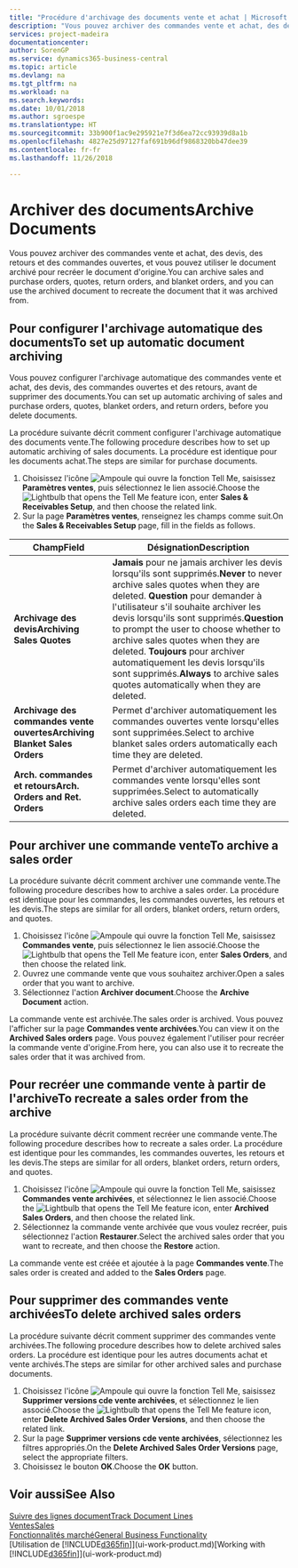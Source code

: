 ```yaml
---
title: "Procédure d'archivage des documents vente et achat | Microsoft Docs"
description: "Vous pouvez archiver des commandes vente et achat, des devis, des retours et des commandes ouvertes, et vous pouvez utiliser le document archivé pour recréer le document d'origine."
services: project-madeira
documentationcenter: 
author: SorenGP
ms.service: dynamics365-business-central
ms.topic: article
ms.devlang: na
ms.tgt_pltfrm: na
ms.workload: na
ms.search.keywords: 
ms.date: 10/01/2018
ms.author: sgroespe
ms.translationtype: HT
ms.sourcegitcommit: 33b900f1ac9e295921e7f3d6ea72cc93939d8a1b
ms.openlocfilehash: 4827e25d97127faf691b96df9868320bb47dee39
ms.contentlocale: fr-fr
ms.lasthandoff: 11/26/2018

---
```

# <a name="archive-documents"></a><span data-ttu-id="e53db-103">Archiver des documents</span><span class="sxs-lookup"><span data-stu-id="e53db-103">Archive Documents</span></span>
<span data-ttu-id="e53db-104">Vous pouvez archiver des commandes vente et achat, des devis, des retours et des commandes ouvertes, et vous pouvez utiliser le document archivé pour recréer le document d'origine.</span><span class="sxs-lookup"><span data-stu-id="e53db-104">You can archive sales and purchase orders, quotes, return orders, and blanket orders, and you can use the archived document to recreate the document that it was archived from.</span></span>

## <a name="to-set-up-automatic-document-archiving"></a><span data-ttu-id="e53db-105">Pour configurer l'archivage automatique des documents</span><span class="sxs-lookup"><span data-stu-id="e53db-105">To set up automatic document archiving</span></span>  
<span data-ttu-id="e53db-106">Vous pouvez configurer l'archivage automatique des commandes vente et achat, des devis, des commandes ouvertes et des retours, avant de supprimer des documents.</span><span class="sxs-lookup"><span data-stu-id="e53db-106">You can set up automatic archiving of sales and purchase orders, quotes, blanket orders, and return orders, before you delete documents.</span></span>

<span data-ttu-id="e53db-107">La procédure suivante décrit comment configurer l'archivage automatique des documents vente.</span><span class="sxs-lookup"><span data-stu-id="e53db-107">The following procedure describes how to set up automatic archiving of sales documents.</span></span> <span data-ttu-id="e53db-108">La procédure est identique pour les documents achat.</span><span class="sxs-lookup"><span data-stu-id="e53db-108">The steps are similar for purchase documents.</span></span>
1.  <span data-ttu-id="e53db-109">Choisissez l'icône ![Ampoule qui ouvre la fonction Tell Me](media/ui-search/search_small.png "Dites-moi ce que vous voulez faire"), saisissez **Paramètres ventes**, puis sélectionnez le lien associé.</span><span class="sxs-lookup"><span data-stu-id="e53db-109">Choose the ![Lightbulb that opens the Tell Me feature](media/ui-search/search_small.png "Tell me what you want to do") icon, enter **Sales & Receivables Setup**, and then choose the related link.</span></span>
2. <span data-ttu-id="e53db-110">Sur la page **Paramètres ventes**, renseignez les champs comme suit.</span><span class="sxs-lookup"><span data-stu-id="e53db-110">On the **Sales & Receivables Setup** page, fill in the fields as follows.</span></span>

|<span data-ttu-id="e53db-111">Champ</span><span class="sxs-lookup"><span data-stu-id="e53db-111">Field</span></span>|<span data-ttu-id="e53db-112">Désignation</span><span class="sxs-lookup"><span data-stu-id="e53db-112">Description</span></span>|
|-----|-----------|
|<span data-ttu-id="e53db-113">**Archivage des devis**</span><span class="sxs-lookup"><span data-stu-id="e53db-113">**Archiving Sales Quotes**</span></span>|<span data-ttu-id="e53db-114">**Jamais** pour ne jamais archiver les devis lorsqu'ils sont supprimés.</span><span class="sxs-lookup"><span data-stu-id="e53db-114">**Never** to never archive sales quotes when they are deleted.</span></span> <span data-ttu-id="e53db-115">**Question** pour demander à l'utilisateur s'il souhaite archiver les devis lorsqu'ils sont supprimés.</span><span class="sxs-lookup"><span data-stu-id="e53db-115">**Question** to prompt the user to choose whether to archive sales quotes when they are deleted.</span></span> <span data-ttu-id="e53db-116">**Toujours** pour archiver automatiquement les devis lorsqu'ils sont supprimés.</span><span class="sxs-lookup"><span data-stu-id="e53db-116">**Always** to archive sales quotes automatically when they are deleted.</span></span>|
|<span data-ttu-id="e53db-117">**Archivage des commandes vente ouvertes**</span><span class="sxs-lookup"><span data-stu-id="e53db-117">**Archiving Blanket Sales Orders**</span></span>|<span data-ttu-id="e53db-118">Permet d'archiver automatiquement les commandes ouvertes vente lorsqu'elles sont supprimées.</span><span class="sxs-lookup"><span data-stu-id="e53db-118">Select to archive blanket sales orders automatically each time they are deleted.</span></span>|
|<span data-ttu-id="e53db-119">**Arch. commandes et retours**</span><span class="sxs-lookup"><span data-stu-id="e53db-119">**Arch. Orders and Ret. Orders**</span></span>|<span data-ttu-id="e53db-120">Permet d'archiver automatiquement les commandes vente lorsqu'elles sont supprimées.</span><span class="sxs-lookup"><span data-stu-id="e53db-120">Select to automatically archive sales orders each time they are deleted.</span></span>|

## <a name="to-archive-a-sales-order"></a><span data-ttu-id="e53db-121">Pour archiver une commande vente</span><span class="sxs-lookup"><span data-stu-id="e53db-121">To archive a sales order</span></span>
<span data-ttu-id="e53db-122">La procédure suivante décrit comment archiver une commande vente.</span><span class="sxs-lookup"><span data-stu-id="e53db-122">The following procedure describes how to archive a sales order.</span></span> <span data-ttu-id="e53db-123">La procédure est identique pour les commandes, les commandes ouvertes, les retours et les devis.</span><span class="sxs-lookup"><span data-stu-id="e53db-123">The steps are similar for all orders, blanket orders, return orders, and quotes.</span></span>

1.  <span data-ttu-id="e53db-124">Choisissez l'icône ![Ampoule qui ouvre la fonction Tell Me](media/ui-search/search_small.png "Dites-moi ce que vous voulez faire"), saisissez **Commandes vente**, puis sélectionnez le lien associé.</span><span class="sxs-lookup"><span data-stu-id="e53db-124">Choose the ![Lightbulb that opens the Tell Me feature](media/ui-search/search_small.png "Tell me what you want to do") icon, enter **Sales Orders**, and then choose the related link.</span></span>  
2.  <span data-ttu-id="e53db-125">Ouvrez une commande vente que vous souhaitez archiver.</span><span class="sxs-lookup"><span data-stu-id="e53db-125">Open a sales order that you want to archive.</span></span>  
3.  <span data-ttu-id="e53db-126">Sélectionnez l'action **Archiver document**.</span><span class="sxs-lookup"><span data-stu-id="e53db-126">Choose the **Archive Document** action.</span></span>

<span data-ttu-id="e53db-127">La commande vente est archivée.</span><span class="sxs-lookup"><span data-stu-id="e53db-127">The sales order is archived.</span></span> <span data-ttu-id="e53db-128">Vous pouvez l'afficher sur la page **Commandes vente archivées**.</span><span class="sxs-lookup"><span data-stu-id="e53db-128">You can view it on the **Archived Sales orders** page.</span></span> <span data-ttu-id="e53db-129">Vous pouvez également l'utiliser pour recréer la commande vente d'origine.</span><span class="sxs-lookup"><span data-stu-id="e53db-129">From here, you can also use it to recreate the sales order that it was archived from.</span></span>

## <a name="to-recreate-a-sales-order-from-the-archive"></a><span data-ttu-id="e53db-130">Pour recréer une commande vente à partir de l'archive</span><span class="sxs-lookup"><span data-stu-id="e53db-130">To recreate a sales order from the archive</span></span>
<span data-ttu-id="e53db-131">La procédure suivante décrit comment recréer une commande vente.</span><span class="sxs-lookup"><span data-stu-id="e53db-131">The following procedure describes how to recreate a sales order.</span></span> <span data-ttu-id="e53db-132">La procédure est identique pour les commandes, les commandes ouvertes, les retours et les devis.</span><span class="sxs-lookup"><span data-stu-id="e53db-132">The steps are similar for all orders, blanket orders, return orders, and quotes.</span></span>

1.  <span data-ttu-id="e53db-133">Choisissez l'icône ![Ampoule qui ouvre la fonction Tell Me](media/ui-search/search_small.png "Dites-moi ce que vous voulez faire"), saisissez **Commandes vente archivées**, et sélectionnez le lien associé.</span><span class="sxs-lookup"><span data-stu-id="e53db-133">Choose the ![Lightbulb that opens the Tell Me feature](media/ui-search/search_small.png "Tell me what you want to do") icon, enter **Archived Sales Orders**, and then choose the related link.</span></span>
2.  <span data-ttu-id="e53db-134">Sélectionnez la commande vente archivée que vous voulez recréer, puis sélectionnez l'action **Restaurer**.</span><span class="sxs-lookup"><span data-stu-id="e53db-134">Select the archived sales order that you want to recreate, and then choose the **Restore** action.</span></span>  

<span data-ttu-id="e53db-135">La commande vente est créée et ajoutée à la page **Commandes vente**.</span><span class="sxs-lookup"><span data-stu-id="e53db-135">The sales order is created and added to the **Sales Orders** page.</span></span>

## <a name="to-delete-archived-sales-orders"></a><span data-ttu-id="e53db-136">Pour supprimer des commandes vente archivées</span><span class="sxs-lookup"><span data-stu-id="e53db-136">To delete archived sales orders</span></span>
<span data-ttu-id="e53db-137">La procédure suivante décrit comment supprimer des commandes vente archivées.</span><span class="sxs-lookup"><span data-stu-id="e53db-137">The following procedure describes how to delete archived sales orders.</span></span> <span data-ttu-id="e53db-138">La procédure est identique pour les autres documents achat et vente archivés.</span><span class="sxs-lookup"><span data-stu-id="e53db-138">The steps are similar for other archived sales and purchase documents.</span></span>

1.  <span data-ttu-id="e53db-139">Choisissez l'icône ![Ampoule qui ouvre la fonction Tell Me](media/ui-search/search_small.png "Dites-moi ce que vous voulez faire"), saisissez **Supprimer versions cde vente archivées**, et sélectionnez le lien associé.</span><span class="sxs-lookup"><span data-stu-id="e53db-139">Choose the ![Lightbulb that opens the Tell Me feature](media/ui-search/search_small.png "Tell me what you want to do") icon, enter **Delete Archived Sales Order Versions**, and then choose the related link.</span></span>  
2.  <span data-ttu-id="e53db-140">Sur la page **Supprimer versions cde vente archivées**, sélectionnez les filtres appropriés.</span><span class="sxs-lookup"><span data-stu-id="e53db-140">On the **Delete Archived Sales Order Versions** page, select the appropriate filters.</span></span>  
3.  <span data-ttu-id="e53db-141">Choisissez le bouton **OK**.</span><span class="sxs-lookup"><span data-stu-id="e53db-141">Choose the **OK** button.</span></span>

## <a name="see-also"></a><span data-ttu-id="e53db-142">Voir aussi</span><span class="sxs-lookup"><span data-stu-id="e53db-142">See Also</span></span>
[<span data-ttu-id="e53db-143">Suivre des lignes document</span><span class="sxs-lookup"><span data-stu-id="e53db-143">Track Document Lines</span></span>](across-how-to-track-document-lines.md)  
[<span data-ttu-id="e53db-144">Ventes</span><span class="sxs-lookup"><span data-stu-id="e53db-144">Sales</span></span>](sales-manage-sales.md)  
[<span data-ttu-id="e53db-145">Fonctionnalités marché</span><span class="sxs-lookup"><span data-stu-id="e53db-145">General Business Functionality</span></span>](ui-across-business-areas.md)  
<span data-ttu-id="e53db-146">[Utilisation de [!INCLUDE[d365fin](includes/d365fin_md.md)]](ui-work-product.md)</span><span class="sxs-lookup"><span data-stu-id="e53db-146">[Working with [!INCLUDE[d365fin](includes/d365fin_md.md)]](ui-work-product.md)</span></span>

